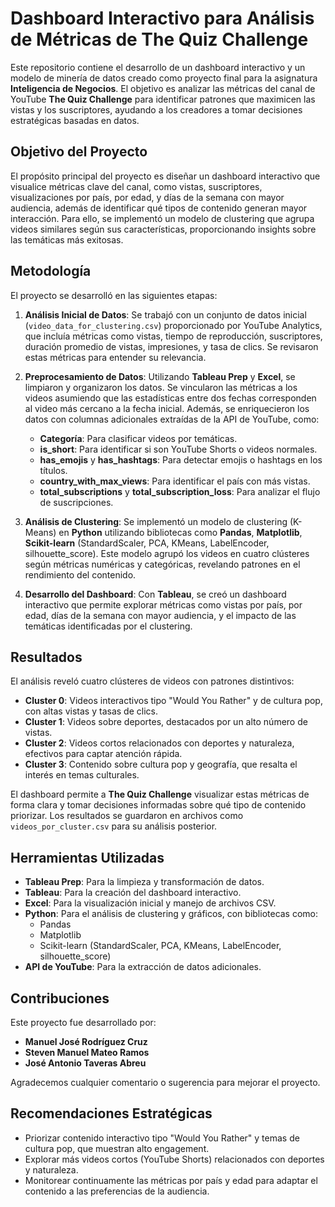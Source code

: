 # Dashboard Interactivo para Análisis de Métricas de The Quiz Challenge

Este repositorio contiene el desarrollo de un dashboard interactivo y un modelo de minería de datos creado como proyecto final para la asignatura **Inteligencia de Negocios**. El objetivo es analizar las métricas del canal de YouTube **The Quiz Challenge** para identificar patrones que maximicen las vistas y los suscriptores, ayudando a los creadores a tomar decisiones estratégicas basadas en datos.

## Objetivo del Proyecto

El propósito principal del proyecto es diseñar un dashboard interactivo que visualice métricas clave del canal, como vistas, suscriptores, visualizaciones por país, por edad, y días de la semana con mayor audiencia, además de identificar qué tipos de contenido generan mayor interacción. Para ello, se implementó un modelo de clustering que agrupa videos similares según sus características, proporcionando insights sobre las temáticas más exitosas.

## Metodología

El proyecto se desarrolló en las siguientes etapas:

1. **Análisis Inicial de Datos**: Se trabajó con un conjunto de datos inicial (`video_data_for_clustering.csv`) proporcionado por YouTube Analytics, que incluía métricas como vistas, tiempo de reproducción, suscriptores, duración promedio de vistas, impresiones, y tasa de clics. Se revisaron estas métricas para entender su relevancia.

2. **Preprocesamiento de Datos**: Utilizando **Tableau Prep** y **Excel**, se limpiaron y organizaron los datos. Se vincularon las métricas a los videos asumiendo que las estadísticas entre dos fechas corresponden al video más cercano a la fecha inicial. Además, se enriquecieron los datos con columnas adicionales extraídas de la API de YouTube, como:
   - **Categoría**: Para clasificar videos por temáticas.
   - **is_short**: Para identificar si son YouTube Shorts o videos normales.
   - **has_emojis** y **has_hashtags**: Para detectar emojis o hashtags en los títulos.
   - **country_with_max_views**: Para identificar el país con más vistas.
   - **total_subscriptions** y **total_subscription_loss**: Para analizar el flujo de suscripciones.

3. **Análisis de Clustering**: Se implementó un modelo de clustering (K-Means) en **Python** utilizando bibliotecas como **Pandas**, **Matplotlib**, **Scikit-learn** (StandardScaler, PCA, KMeans, LabelEncoder, silhouette_score). Este modelo agrupó los videos en cuatro clústeres según métricas numéricas y categóricas, revelando patrones en el rendimiento del contenido.

4. **Desarrollo del Dashboard**: Con **Tableau**, se creó un dashboard interactivo que permite explorar métricas como vistas por país, por edad, días de la semana con mayor audiencia, y el impacto de las temáticas identificadas por el clustering.

## Resultados

El análisis reveló cuatro clústeres de videos con patrones distintivos:
- **Cluster 0**: Videos interactivos tipo "Would You Rather" y de cultura pop, con altas vistas y tasas de clics.
- **Cluster 1**: Videos sobre deportes, destacados por un alto número de vistas.
- **Cluster 2**: Videos cortos relacionados con deportes y naturaleza, efectivos para captar atención rápida.
- **Cluster 3**: Contenido sobre cultura pop y geografía, que resalta el interés en temas culturales.

El dashboard permite a **The Quiz Challenge** visualizar estas métricas de forma clara y tomar decisiones informadas sobre qué tipo de contenido priorizar. Los resultados se guardaron en archivos como `videos_por_cluster.csv` para su análisis posterior.

## Herramientas Utilizadas

- **Tableau Prep**: Para la limpieza y transformación de datos.
- **Tableau**: Para la creación del dashboard interactivo.
- **Excel**: Para la visualización inicial y manejo de archivos CSV.
- **Python**: Para el análisis de clustering y gráficos, con bibliotecas como:
  - Pandas
  - Matplotlib
  - Scikit-learn (StandardScaler, PCA, KMeans, LabelEncoder, silhouette_score)
- **API de YouTube**: Para la extracción de datos adicionales.

## Contribuciones

Este proyecto fue desarrollado por:
- **Manuel José Rodríguez Cruz**
- **Steven Manuel Mateo Ramos**
- **José Antonio Taveras Abreu**

Agradecemos cualquier comentario o sugerencia para mejorar el proyecto.

## Recomendaciones Estratégicas

- Priorizar contenido interactivo tipo "Would You Rather" y temas de cultura pop, que muestran alto engagement.
- Explorar más videos cortos (YouTube Shorts) relacionados con deportes y naturaleza.
- Monitorear continuamente las métricas por país y edad para adaptar el contenido a las preferencias de la audiencia.
